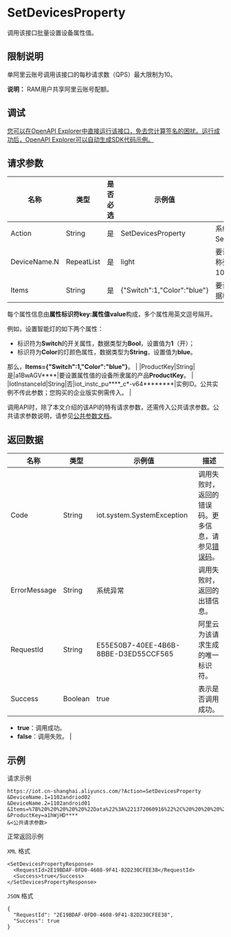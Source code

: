# SetDevicesProperty

调用该接口批量设置设备属性值。

## 限制说明

单阿里云账号调用该接口的每秒请求数（QPS）最大限制为10。

**说明：** RAM用户共享阿里云账号配额。

## 调试

[您可以在OpenAPI Explorer中直接运行该接口，免去您计算签名的困扰。运行成功后，OpenAPI Explorer可以自动生成SDK代码示例。](https://api.aliyun.com/#product=Iot&api=SetDevicesProperty&type=RPC&version=2018-01-20)

## 请求参数

|名称|类型|是否必选|示例值|描述|
|--|--|----|---|--|
|Action|String|是|SetDevicesProperty|系统规定参数。取值：SetDevicesProperty。 |
|DeviceName.N|RepeatList|是|light|要设置属性值的设备名称列表。最多支持传入100个设备名称。 |
|Items|String|是|\{"Switch":1,"Color":"blue"\}|要设置的属性信息，数据格式为JSON。

 每个属性信息由**属性标识符key:属性值value**构成，多个属性用英文逗号隔开。

 例如，设置智能灯的如下两个属性：

 -   标识符为**Switch**的开关属性，数据类型为**Bool**，设置值为**1**（开）；
-   标识符为**Color**的灯颜色属性，数据类型为**String**，设置值为**blue**。

 那么，**Items=\{"Switch":1,"Color":"blue"\}**。 |
|ProductKey|String|是|a1BwAGV\*\*\*\*|要设置属性值的设备所隶属的产品**ProductKey**。 |
|IotInstanceId|String|否|iot\_instc\_pu\*\*\*\*\_c\*-v64\*\*\*\*\*\*\*\*|实例ID。公共实例不传此参数；您购买的企业版实例需传入。 |

调用API时，除了本文介绍的该API的特有请求参数，还需传入公共请求参数。公共请求参数说明，请参见[公共参数文档](~~30561~~)。

## 返回数据

|名称|类型|示例值|描述|
|--|--|---|--|
|Code|String|iot.system.SystemException|调用失败时，返回的错误码。更多信息，请参见[错误码](~~87387~~)。 |
|ErrorMessage|String|系统异常|调用失败时，返回的出错信息。 |
|RequestId|String|E55E50B7-40EE-4B6B-8BBE-D3ED55CCF565|阿里云为该请求生成的唯一标识符。 |
|Success|Boolean|true|表示是否调用成功。

 -   **true**：调用成功。
-   **false**：调用失败。 |

## 示例

请求示例

```
https://iot.cn-shanghai.aliyuncs.com/?Action=SetDevicesProperty
&DeviceName.1=1102andriod02
&DeviceName.2=1102android01
&Items=%7B%20%20%20%20%20%22Data%22%3A%221372060916%22%2C%20%20%20%20%20%22Status%22%3A1%20%7D
&ProductKey=a1hWjHD****
&<公共请求参数>
```

正常返回示例

`XML` 格式

```
<SetDevicesPropertyResponse>
  <RequestId>2E19BDAF-0FD0-4608-9F41-82D230CFEE38</RequestId>
  <Success>true</Success>
</SetDevicesPropertyResponse>
```

`JSON` 格式

```
{
  "RequestId": "2E19BDAF-0FD0-4608-9F41-82D230CFEE38",
  "Success": true
}
```

